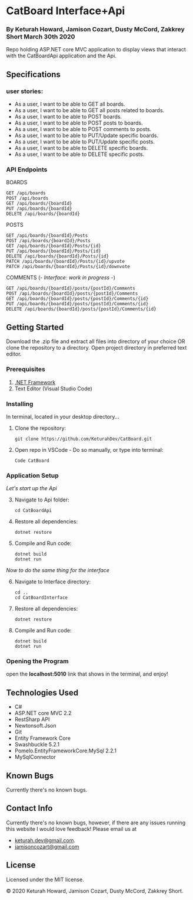 # CatBoard Interface+Api
### By **Keturah Howard, Jamison Cozart, Dusty McCord, Zakkrey Short**  March 30th 2020

Repo holding ASP.NET core MVC application to display views that interact with the CatBoardApi application and the Api.

## Specifications 

### user stories:

* As a user, I want to be able to GET all boards.
* As a user, I want to be able to GET all posts related to boards.
* As a user, I want to be able to POST boards.
* As a user, I want to be able to POST posts to boards.
* As a user, I want to be able to POST comments to posts.
* As a user, I want to be able to PUT/Update specific boards.
* As a user, I want to be able to PUT/Update specific posts.
* As a user, I want to be able to DELETE specific boards.
* As a user, I want to be able to DELETE specific posts.


### API Endpoints

BOARDS
```
GET /api/boards
POST /api/boards
GET /api/boards/{boardId}
PUT /api/boards/{boardId}
DELETE /api/boards/{boardId}
```

POSTS
```
GET /api/boards/{boardId}/Posts
POST /api/boards/{boardId}/Posts
GET /api​/boards​/{boardId}​/Posts​/{id}
PUT /api​/boards​/{boardId}​/Posts​/{id}
DELETE /api/boards/{boardId}/Posts/{id}
PATCH /api​/boards​/{boardId}​/Posts​/{id}​/upvote
PATCH /api/boards/{boardId}/Posts/{id}/downvote
```

COMMENTS (*- Interface: work in progress -*)
```
GET /api/boards/{boardId}/posts/{postId}/Comments
POST /api/boards/{boardId}/posts/{postId}/Comments
GET /api/boards/{boardId}/posts/{postId}/Comments/{id}
PUT /api/boards/{boardId}/posts/{postId}/Comments/{id}
DELETE /api/boards/{boardId}/posts/{postId}/Comments/{id}
```


## Getting Started

Download the .zip file and extract all files into directory of your choice OR clone the repository to a directory. Open project directory in preferred text editor.

### Prerequisites

1. [.NET Framework](https://dotnet.microsoft.com/download/thank-you/dotnet-sdk-2.2.106-macos-x64-installer) 
2. Text Editor (Visual Studio Code)

### Installing

In terminal, located in your desktop directory...

1. Clone the repository:
    ```
    git clone https://github.com/KeturahDev/CatBoard.git
    ```
2. Open repo in VSCode - Do so manually, or type into terminal:
    ```
    Code CatBoard
    ```

### Application Setup
*Let's start up the Api*

3. Navigate to Api folder:
    ```
    cd CatBoardApi
    ```
4. Restore all dependencies:
    ```
    dotnet restore
    ```

5. Compile and Run code:
    ```
    dotnet build
    dotnet run
    ```
*Now to do the same thing for the interface*

6. Navigate to Interface directory:
    ```
    cd ..
    cd CatBoardInterface
    ```
7. Restore all dependencies:
    ```
    dotnet restore
    ```

8. Compile and Run code:
    ```
    dotnet build
    dotnet run
    ```
 ### Opening the Program
 
 open the **localhost:5010** link that shows in the terminal, and enjoy!

## Technologies Used

* C#
* ASP.NET core MVC 2.2
* RestSharp API
* Newtonsoft.Json
* Git
* Entity Framework Core
* Swashbuckle 5.2.1
* Pomelo.EntityFrameworkCore.MySql 2.2.1
* MySqlConnector 


## Known Bugs
Currently there's no known bugs.

## Contact Info 
Currently there's no known bugs, however, if there are any issues running this website I would love feedback! Please email us at 
* keturah.dev@gmail.com.
* jamisoncozart@gmail.com

## License

Licensed under the MIT license.

&copy; 2020 Keturah Howard, Jamison Cozart, Dusty McCord, Zakkrey Short.
